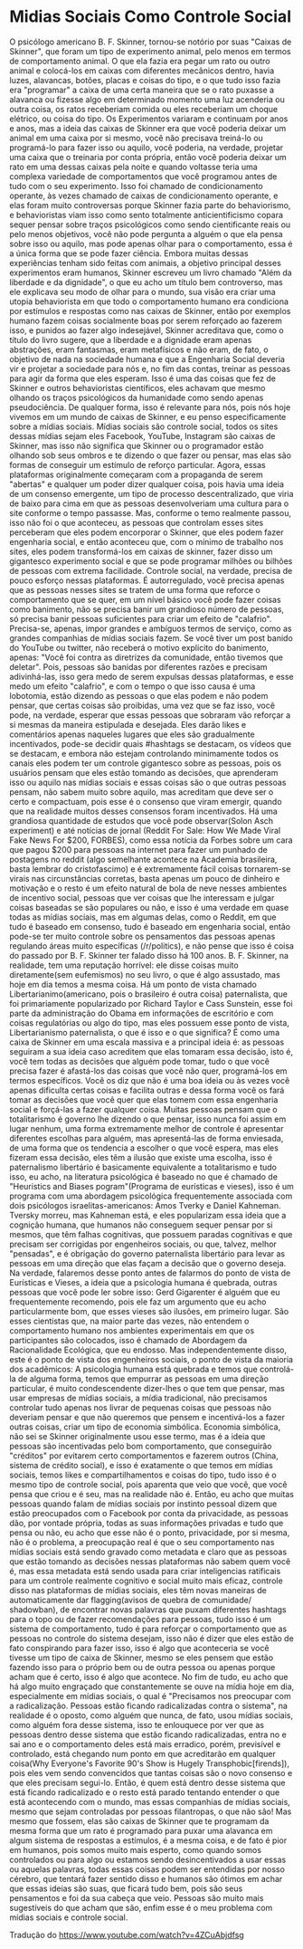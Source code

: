 # Midias Sociais Como Controle Social

  O psicólogo americano B. F. Skinner, tornou-se notório por suas "Caixas de Skinner", que foram um tipo de experimento animal, pelo menos em termos de comportamento animal. O que ela fazia era pegar um rato ou outro animal e colocá-los em caixas com diferentes mecânicos dentro, havia luzes, alavancas, botões, placas e coisas do tipo, e o que tudo isso fazia era "programar" a caixa de uma certa maneira que se o rato puxasse a alavanca ou fizesse algo em determinado momento uma luz acenderia ou outra coisa, os ratos receberiam comida ou eles receberiam um choque elétrico, ou coisa do tipo. Os Experimentos variaram e continuam por anos e anos, mas a ideia das caixas de Skinner era que você poderia deixar um animal em uma caixa por si mesmo, você não precisava treiná-lo ou programá-lo para fazer isso ou aquilo, você poderia, na verdade, projetar uma caixa que o treinaria por conta própria, então você poderia deixar um rato em uma dessas caixas pela noite e quando voltasse teria uma complexa variedade de comportamentos que você programou antes de tudo com o seu experimento. Isso foi chamado de condicionamento operante, às vezes chamado de caixas de condicionamento operante, e elas foram muito controversas porque Skinner fazia parte do behaviorismo, e behavioristas viam isso como sento totalmente anticientificismo copara sequer pensar sobre traços psicológicos como sendo cientificante reais ou pelo menos objetivos, você não pode pergunta a alguém o que ela pensa sobre isso ou aquilo, mas pode apenas olhar para o comportamento, essa é a única forma que se pode fazer ciência. Embora muitas dessas experiências tenham sido feitas com animais, a objetivo principal desses experimentos eram humanos, Skinner escreveu um livro chamado "Além da liberdade e da dignidade", o que eu acho um título bem controverso, mas ele explicava seu modo de olhar para o mundo, sua visão era criar uma utopia behaviorista em que todo o comportamento humano era condiciona por estímulos e respostas como nas caixas de Skinner, então por exemplos humano fazem coisas socialmente boas por serem reforçado ao fazerem isso, e punidos ao fazer algo indesejável, Skinner acreditava que, como o título do livro sugere, que a liberdade e a dignidade eram apenas abstrações, eram fantasmas, eram metafísicos e não eram, de fato, o objetivo de nada na sociedade humana e que a Engenharia Social deveria vir e projetar a sociedade para nós e, no fim das contas, treinar as pessoas para agir da forma que eles esperam. Isso é uma das coisas que fez de Skinner e outros behavioristas científicos, eles achavam que mesmo olhando os traços psicológicos da humanidade como sendo apenas pseudociência. De qualquer forma, isso é relevante para nós, pois nós hoje vivemos em um mundo de caixas de Skinner, e eu penso especificamente sobre a mídias sociais. Mídias sociais são controle social, todos os sites dessas mídias sejam eles Facebook, YouTube, Instagram são caixas de Skinner, mas isso não significa que Skinner ou o programador estão olhando sob seus ombros e te dizendo o que fazer ou pensar, mas elas são formas de conseguir um estímulo de reforço particular. Agora, essas plataformas originalmente começaram com a propaganda de serem "abertas" e qualquer um poder dizer qualquer coisa, pois havia uma ideia de um consenso emergente, um tipo de processo descentralizado, que viria de baixo para cima em que as pessoas desenvolveriam uma cultura para o site conforme o tempo passasse. Mas, conforme o temo realmente passou, isso não foi o que aconteceu, as pessoas que controlam esses sites perceberam que eles podem encorporar o Skinner, que eles podem fazer engenharia social, e então aconteceu que, com o mínimo de trabalho nos sites, eles podem transformá-los em caixas de skinner, fazer disso um gigantesco experimento social e que se pode programar milhões ou bilhões de pessoas com extrema facilidade. Controle social, na verdade, precisa de pouco esforço nessas plataformas. É autorregulado, você precisa apenas que as pessoas nesses sites se tratem de uma forma que reforce o comportamento que se quer, em um nível básico você pode fazer coisas como banimento, não se precisa banir um grandioso número de pessoas, só precisa banir pessoas suficientes para criar um efeito de "calafrio". Precisa-se, apenas, impor grandes e ambíguos termos de serviço, como as grandes companhias de mídias sociais fazem. Se você tiver um post banido do YouTube ou twitter, não receberá o motivo explícito do banimento, apenas: "Você foi contra as diretrizes da comunidade, então tivemos que deletar". Pois, pessoas são banidas por diferentes razões e precisam adivinhá-las, isso gera medo de serem expulsas dessas plataformas, e esse medo um efeito "calafrio", e com o tempo o que isso causa é uma lobotomia, estão dizendo as pessoas o que elas podem e não podem pensar, que certas coisas são proibidas, uma vez que se faz isso, você pode, na verdade, esperar que essas pessoas que sobraram vão reforçar a si mesmas da maneira estipulada e desejada. Eles darão likes e comentários apenas naqueles lugares que eles são gradualmente incentivados, pode-se decidir quais #hashtags se destacam, os vídeos que se destacam, e embora não estejam controlando minimamente todos os canais eles podem ter um controle gigantesco sobre as pessoas, pois os usuários pensam que eles estão tomando as decisões, que aprenderam isso ou aquilo nas mídias sociais e essas coisas são o que outras pessoas pensam, não sabem muito sobre aquilo, mas acreditam que deve ser o certo e compactuam, pois esse é o consenso que viram emergir, quando que na realidade muitos desses consensos foram incentivados. Há uma grandiosa quantidade de estudos que você pode observar(Solon Asch experiment) e até notícias de jornal (Reddit For Sale: How We Made Viral Fake News For $200, FORBES), como essa notícia da Forbes sobre um cara que pagou $200 para pessoas na internet para fazer um punhado de postagens no reddit (algo semelhante acontece na Academia brasileira, basta lembrar do cristofascimo) e é extremamente fácil coisas tornarem-se virais nas circunstâncias corretas, basta apenas um pouco de dinheiro e motivação e o resto é um efeito natural de bola de neve nesses ambientes de incentivo social, pessoas que ver coisas que lhe interessam e julgar coisas baseadas se são populares ou não, e isso é uma verdade em quase todas as mídias sociais, mas em algumas delas, como o Reddit, em que tudo é baseado em consenso, tudo é baseado em engenharia social, então pode-se ter muito controle sobre os pensamentos das pessoas apenas regulando áreas muito específicas (/r/politics), e não pense que isso é coisa do passado por B. F. Skinner ter falado disso há 100 anos. B. F. Skinner, na realidade, tem uma reputação horrível: ele disse coisas muito diretamente(sem eufemismos) no seu livro, o que é algo assustado, mas hoje em dia temos a mesma coisa. Há um ponto de vista chamado Libertarianimo(americano, pois o brasileiro é outra coisa) paternalista, que foi primariamente popularizado por Richard Taylor e Cass Sunstein, esse foi parte da administração do Obama em informações de escritório e com coisas regulatórias ou algo do tipo, mas eles possuem esse ponto de vista, Libertarianismo paternalista, o que é isso e o que significa? É como uma caixa de Skinner em uma escala massiva e a principal ideia é: as pessoas seguiram a sua ideia caso acreditem que elas tomaram essa decisão, isto é, você tem todas as decisões que alguém pode tomar, tudo o que você precisa fazer é afastá-los das coisas que você não quer, programá-los em termos específicos. Você os diz que não é uma boa ideia ou às vezes você apenas dificulta certas coisas e facilita outras e dessa forma você os fará tomar as decisões que você quer que elas tomem com essa engenharia social e forçá-las a fazer qualquer coisa. Muitas pessoas pensam que o totalitarismo é governo lhe dizendo o que pensar, isso nunca foi assim em lugar nenhum, uma forma extremamente melhor de controle é apresentar diferentes escolhas para alguém, mas apresentá-las de forma enviesada, de uma forma que os tendencia a escolher o que você espera, mas eles fizeram essa decisão, eles têm a ilusão que existe uma escolha, isso é paternalismo libertário é basicamente equivalente a totalitarismo e tudo isso, eu acho, na literatura psicológica é baseado no que é chamado de "Heuristics and Biases pogram"(Programa de eurísticas e vieses), isso é um programa com uma abordagem psicológica frequentemente associada com dois psicólogos israelitas-americanos: Amos Tverky e Daniel Kahneman. Tversky morreu, mas Kahneman está, e eles popularizam essa ideia que a cognição humana, que humanos não conseguem sequer pensar por si mesmos, que têm falhas cognitivas, que possuem paradas cognitivas e que precisam ser corrigidas por engenheiros sociais, ou que, talvez, melhor "pensadas", e é obrigação do governo paternalista libertário para levar as pessoas em uma direção que elas façam a decisão que o governo deseja. Na verdade, falaremos desse ponto antes de falarmos do ponto de vista de Eurísticas e Vieses, a ideia que a psicologia humana é quebrada, outras pessoas que você pode ler sobre isso: Gerd Gigarenter é alguém que eu frequentemente recomendo, pois ele faz um argumento que eu acho particularmente bom, que esses vieses são ilusões, em primeiro lugar. São esses cientistas que, na maior parte das vezes, não entendem o comportamento humano nos ambientes experimentais em que os participantes são colocados, isso é chamado de Abordagem da Racionalidade Ecológica, que eu endosso. Mas independentemente disso, este é o ponto de vista dos engenheiros sociais, o ponto de vista da maioria dos acadêmicos: A psicologia humana está quebrada e temos que controlá-la de alguma forma, temos que empurrar as pessoas em uma direção particular, é muito condescendente dizer-lhes o que tem que pensar, mas usar empresas de mídias sociais, a mídia tradicional, não precisamos controlar tudo apenas nos livrar de pequenas coisas que pessoas não deveriam pensar e que não queremos que pensem e incentivá-los a fazer outras coisas, criar um tipo de economia simbólica. Economia simbólica, não sei se Skinner originalmente usou esse termo, mas é a ideia que pessoas são incentivadas pelo bom comportamento, que conseguirão "créditos" por evitarem certo comportamentos e fazerem outros (China, sistema de crédito social), e isso é exatamente o que temos em mídias sociais, temos likes e compartilhamentos e coisas do tipo, tudo isso é o mesmo tipo de controle social, pois aparenta que veio que você, que você pensa que criou e é seu, mas na realidade não é. Então, eu acho que muitas pessoas quando falam de mídias sociais por instinto pessoal dizem que estão preocupados com o Facebook por conta da privacidade, as pessoas dão, por vontade própria, todas as suas informações privadas e tudo que pensa ou não, eu acho que esse não é o ponto, privacidade, por si mesma, não é o problema, a preocupação real é que o seu comportamento nas mídias sociais está sendo gravado como metadata e claro que as pessoas que estão tomando as decisões nessas plataformas não sabem quem você é, mas essa metadata está sendo usada para criar inteligencias ratificais para um controle realmente cognitivo e social muito mais eficaz, controle disso nas plataformas de mídias sociais, eles têm novas maneiras de automaticamente dar flagging(avisos de quebra de comunidade/ shadowban), de encontrar novas palavras que puxam diferentes hashtags para o topo ou de fazer recomendações para pessoas, tudo isso é um sistema de comportamento, tudo é para reforçar o comportamento que as pessoas no controle do sistema desejam, isso não é dizer que eles estão de fato conspirando para fazer isso, isso é algo que aconteceria se você tivesse um tipo de caixa de Skinner, mesmo se eles pensem que estão fazendo isso para o próprio bem ou de outra pessoa ou apenas porque acham que é certo, isso é algo que acontece. No fim de tudo, eu acho que há algo muito engraçado que constantemente se ouve na mídia hoje em dia, especialmente em mídias sociais, o qual é "Precisamos nos preocupar com a radicalização. Pessoas estão ficando radicalizadas contra o sistema", na realidade é o oposto, como alguém que nunca, de fato, usou mídias sociais, como alguém fora desse sistema, isso te enlouquece por ver que as pessoas dentro desse sistema que estão ficando radicalizadas, entra no e sai ano e o comportamento deles está mais erradico, porém, previsível e controlado, está chegando num ponto em que acreditarão em qualquer coisa(Why Everyone's Favorite 90's Show is Hugely Transphobic[firends]), pois eles vem sendo convencidos que tantas coisas são o novo consenso e que eles precisam segui-lo. Então, é quem está dentro desse sistema que está ficando radicalizado e o resto está parado tentando entender o que está acontecendo com o mundo, mas essas companhias de mídias sociais, mesmo que sejam controladas por pessoas filantropas, o que não são! Mas mesmo que fossem, elas são caixas de Skinner que te programam da mesma forma que um rato é programado para puxar uma alavanca em algum sistema de respostas a estímulos, é a mesma coisa, e de fato é pior em humanos, pois somos muito mais esperto, como quando somos controlados ou para algo ou estamos sendo desincentivados a usar essas ou aquelas palavras, todas essas coisas podem ser entendidas por nosso cérebro, que tentará fazer sentido disso e humanos são ótimos em achar que essas ideias são suas, que ficará tudo bem, pois são seus pensamentos e foi da sua cabeça que veio. Pessoas são muito mais sugestíveis do que acham que são, enfim esse é o meu problema com mídias sociais e controle social.
  
  Tradução do https://www.youtube.com/watch?v=4ZCuAbjdfsg
